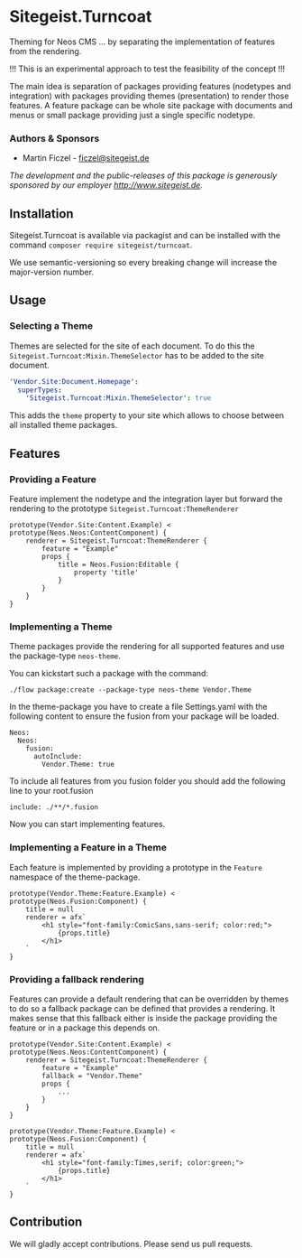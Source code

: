 # Sitegeist.Turncoat

Theming for Neos CMS ... by separating the implementation of features from the rendering.

!!! This is an experimental approach to test the feasibility of the concept !!! 

The main idea is separation of packages providing features (nodetypes and integration) with packages providing 
themes (presentation) to render those features. A feature package can be whole site package with documents and 
menus or small package providing just a single specific nodetype.

### Authors & Sponsors

* Martin Ficzel - ficzel@sitegeist.de

*The development and the public-releases of this package is generously sponsored
by our employer http://www.sitegeist.de.*

## Installation

Sitegeist.Turncoat is available via packagist and can be installed with the command `composer require sitegeist/turncoat`.

We use semantic-versioning so every breaking change will increase the major-version number.

## Usage

### Selecting a Theme

Themes are selected for the site of each document. To do this the 
`Sitegeist.Turncoat:Mixin.ThemeSelector` has to be added to the site document.

```yaml
'Vendor.Site:Document.Homepage':
  superTypes:
    'Sitegeist.Turncoat:Mixin.ThemeSelector': true
```

This adds the `theme` property to your site which allows to choose between all
installed theme packages.

## Features 

### Providing a Feature

Feature implement the nodetype and the integration layer but forward the rendering 
to the prototype `Sitegeist.Turncoat:ThemeRenderer` 

```
prototype(Vendor.Site:Content.Example) < prototype(Neos.Neos:ContentComponent) {
    renderer = Sitegeist.Turncoat:ThemeRenderer {
        feature = "Example"
        props {
            title = Neos.Fusion:Editable {
                property 'title'
            }
        }   
    }
}
```

### Implementing a Theme

Theme packages provide the rendering for all supported features and use the package-type `neos-theme`.

You can kickstart such a package with the command:
```
./flow package:create --package-type neos-theme Vendor.Theme
``` 

In the theme-package you have to create a file Settings.yaml with the following content
to ensure the fusion from your package will be loaded.

```
Neos:
  Neos:
    fusion:
      autoInclude:
        Vendor.Theme: true
```

To include all features from you fusion folder you should add the following line to your root.fusion

```neosfusion
include: ./**/*.fusion
```

Now you can start implementing features.

### Implementing a Feature in a Theme

Each feature is implemented by providing a prototype in the `Feature` namespace
of the theme-package.

```neosfusion
prototype(Vendor.Theme:Feature.Example) < prototype(Neos.Fusion:Component) {
    title = null    
    renderer = afx`
        <h1 style="font-family:ComicSans,sans-serif; color:red;">
            {props.title}
        </h1> 
    `
}
```

### Providing a fallback rendering

Features can provide a default rendering that can be overridden by themes
to do so a fallback package can be defined that provides a rendering. It makes sense 
that this fallback either is inside the package providing the feature or in 
a package this depends on.

```
prototype(Vendor.Site:Content.Example) < prototype(Neos.Neos:ContentComponent) {
    renderer = Sitegeist.Turncoat:ThemeRenderer {
        feature = "Example"
        fallback = "Vendor.Theme"
        props {
            ...
        }   
    }
}

prototype(Vendor.Theme:Feature.Example) < prototype(Neos.Fusion:Component) {
    title = null    
    renderer = afx`
        <h1 style="font-family:Times,serif; color:green;">
            {props.title}
        </h1> 
    `
}
```

## Contribution

We will gladly accept contributions. Please send us pull requests.
